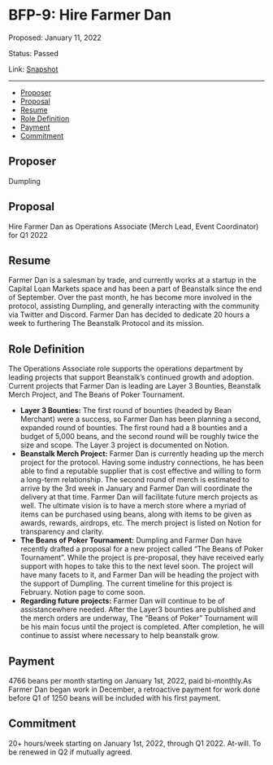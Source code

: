 # BFP-9: Hire Farmer Dan

Proposed: January 11, 2022

Status: Passed

Link: [Snapshot](https://snapshot.org/#/beanstalkfarms.eth/proposal/0x8f5ad47b93871ce95caf74c5934849e5bae016ab3e641f58af3883af183ab273)

---

- [Proposer](#proposer)
- [Proposal](#proposal)
- [Resume](#resume)
- [Role Definition](#role-definition)
- [Payment](#payment)
- [Commitment](#commitment)

## Proposer

Dumpling

## Proposal

Hire Farmer Dan as Operations Associate (Merch Lead, Event Coordinator) for Q1 2022

## Resume

Farmer Dan is a salesman by trade, and currently works at a startup in the Capital Loan Markets space and has been a part of Beanstalk since the end of September. Over the past month, he has become more involved in the protocol, assisting Dumpling, and generally interacting with the community via Twitter and Discord. Farmer Dan has decided to dedicate 20 hours a week to furthering The Beanstalk Protocol and its mission.

## Role Definition

The Operations Associate role supports the operations department by leading projects that support Beanstalk’s continued growth and adoption. Current projects that Farmer Dan is leading are Layer 3 Bounties, Beanstalk Merch Project, and The Beans of Poker Tournament.

- **Layer 3 Bounties:** The first round of bounties (headed by Bean Merchant) were a success, so Farmer Dan has been planning a second, expanded round of bounties. The first round had a 8 bounties and a budget of 5,000 beans, and the second round will be roughly twice the size and scope. The Layer 3 project is documented on Notion.
- **Beanstalk Merch Project:** Farmer Dan is currently heading up the merch project for the protocol. Having some industry connections, he has been able to find a reputable supplier that is cost effective and willing to form a long-term relationship. The second round of merch is estimated to arrive by the 3rd week in January and Farmer Dan will coordinate the delivery at that time. Farmer Dan will facilitate future merch projects as well. The ultimate vision is to have a merch store where a myriad of items can be purchased using beans, along with items to be given as awards, rewards, airdrops, etc. The merch project is listed on Notion for transparency and clarity.
- **The Beans of Poker Tournament:** Dumpling and Farmer Dan have recently drafted a proposal for a new project called “The Beans of Poker Tournament”. While the project is pre-proposal, they have received early support with hopes to take this to the next level soon. The project will have many facets to it, and Farmer Dan will be heading the project with the support of Dumpling. The current timeline for this project is February. Notion page to come soon.
- **Regarding future projects:** Farmer Dan will continue to be of assistancewhere needed. After the Layer3 bounties are published and the merch orders are underway, The “Beans of Poker” Tournament will be his main focus until the project is completed. After completion, he will continue to assist where necessary to help beanstalk grow.

## Payment

4766 beans per month starting on January 1st, 2022, paid bi-monthly.As Farmer Dan began work in December, a retroactive payment for work done before Q1 of 1250 beans will be included with his first payment.

## Commitment

20+ hours/week starting on January 1st, 2022, through Q1 2022. At-will. To be renewed in Q2 if mutually agreed.
